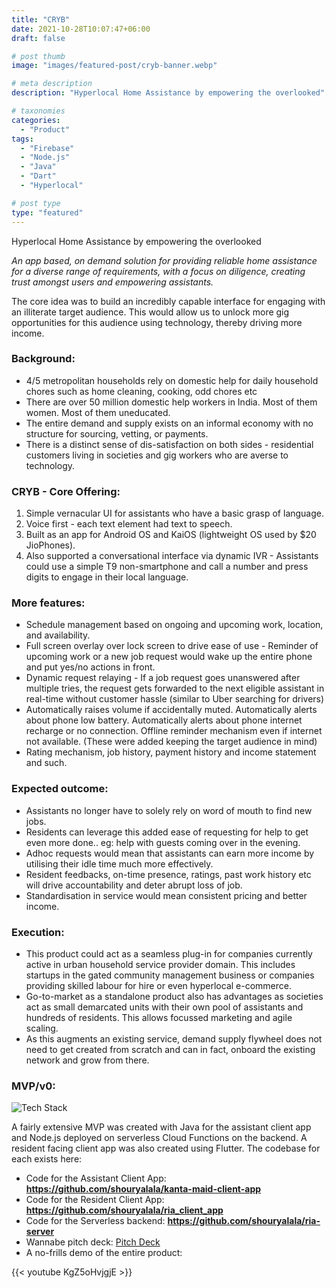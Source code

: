 ```yaml
---
title: "CRYB"
date: 2021-10-28T10:07:47+06:00
draft: false

# post thumb
image: "images/featured-post/cryb-banner.webp"

# meta description
description: "Hyperlocal Home Assistance by empowering the overlooked"

# taxonomies
categories:
  - "Product"
tags:
  - "Firebase"
  - "Node.js"
  - "Java"
  - "Dart"
  - "Hyperlocal"

# post type
type: "featured"
---
```

Hyperlocal Home Assistance by empowering the overlooked

*An app based, on demand solution for providing reliable home assistance for a diverse range of requirements, with a focus on diligence, creating trust amongst users and empowering assistants.*

The core idea was to build an incredibly capable interface for engaging with an illiterate target audience. This would allow us to unlock more gig opportunities for this audience using technology, thereby driving more income.

### Background:
- 4/5 metropolitan households rely on domestic help for daily household chores such as home cleaning, cooking, odd chores etc
- There are over 50 million domestic help workers in India. Most of them women. Most of them uneducated.
- The entire demand and supply exists on an informal economy with no structure for sourcing, vetting, or payments.
- There is a distinct sense of dis-satisfaction on both sides - residential customers living in societies and gig workers who are averse to technology.

### CRYB - Core Offering:
1. Simple vernacular UI for assistants who have a basic grasp of language.
2. Voice first - each text element had text to speech.
3. Built as an app for Android OS and KaiOS (lightweight OS used by $20 JioPhones).
4. Also supported a conversational interface via dynamic IVR - Assistants could use a simple T9 non-smartphone and call a number and press digits to engage in their local language.

### More features:
- Schedule management based on ongoing and upcoming work, location, and availability.
- Full screen overlay over lock screen to drive ease of use - Reminder of upcoming work or a new job request would wake up the entire phone and put yes/no actions in front.
- Dynamic request relaying - If a job request goes unanswered after multiple tries, the request gets forwarded to the next eligible assistant in real-time without customer hassle (similar to Uber searching for drivers)
- Automatically raises volume if accidentally muted. Automatically alerts about phone low battery. Automatically alerts about phone internet recharge or no connection. Offline reminder mechanism even if internet not available. (These were added keeping the target audience in mind)
- Rating mechanism, job history, payment history and income statement and such. 

<!-- ![MVP Screenshots](../../images/post/cryb-asset-1.webp) -->

### Expected outcome:
- Assistants no longer have to solely rely on word of mouth to find new jobs.
- Residents can leverage this added ease of requesting for help to get even more done.. eg: help with guests coming over in the evening.
- Adhoc requests would mean that assistants can earn more income by utilising their idle time much more effectively.
- Resident feedbacks, on-time presence, ratings, past work history etc will drive accountability and deter abrupt loss of job.
- Standardisation in service would mean consistent pricing and better income. 

### Execution:
* This product could act as a seamless plug-in for companies currently active in urban household service provider domain. This includes startups in the gated community management business or companies providing skilled labour for hire or even hyperlocal e-commerce.
* Go-to-market as a standalone product also has advantages as societies act as small demarcated units with their own pool of assistants and hundreds of residents. This allows focussed marketing and agile scaling.
* As this augments an existing service, demand supply flywheel does not need to get created from scratch and can in fact, onboard the existing network and grow from there.

### MVP/v0:
![Tech Stack](../../images/post/cryb-asset-2.webp)

A fairly extensive MVP was created with Java for the assistant client app and Node.js deployed on serverless Cloud Functions on the backend. A resident facing client app was also created using Flutter. The codebase for each exists here:

- Code for the Assistant Client App: **https://github.com/shouryalala/kanta-maid-client-app**
- Code for the Resident Client App: **https://github.com/shouryalala/ria_client_app**
- Code for the Serverless backend: **https://github.com/shouryalala/ria-server**
- Wannabe pitch deck: [Pitch Deck](https://docs.google.com/presentation/d/e/2PACX-1vS8S7T9MG4xInt_CD_3i6cSaBSh22D9mbCFrq2YzaFMj__qMSaRkUUfVMPkzmj2PW4oHYPTR_9NBm-m/pub?start=true&loop=false&delayms=2000)
- A no-frills demo of the entire product: 

{{< youtube KgZ5oHvjgjE >}}

